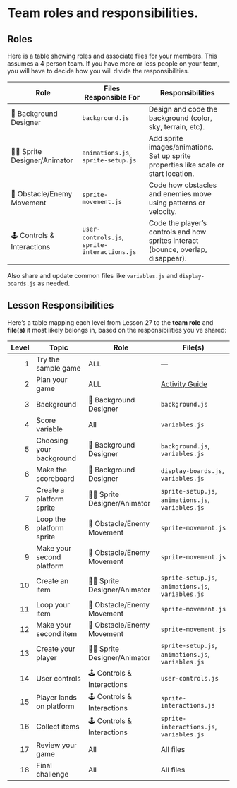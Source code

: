 # Team roles and responsibilities.

## Roles

Here is a table showing roles and associate files for your members. This assumes a 4 person team. If you have more or less people on your team, you will have to decide how you will divide the responsibilities.

| **Role**                       | **Files Responsible For**                    | **Responsibilities**                                                                 |
| ------------------------------ | -------------------------------------------- | ------------------------------------------------------------------------------------ |
| 🎨 Background Designer         | `background.js`                              | Design and code the background (color, sky, terrain, etc).                           |
| 🧑‍🎨 Sprite Designer/Animator | `animations.js`, `sprite-setup.js`           | Add sprite images/animations. Set up sprite properties like scale or start location. |
| 👾 Obstacle/Enemy Movement     | `sprite-movement.js`                         | Code how obstacles and enemies move using patterns or velocity.                      |
| 🕹️ Controls & Interactions    | `user-controls.js`, `sprite-interactions.js` | Code the player’s controls and how sprites interact (bounce, overlap, disappear).    |

Also share and update common files like `variables.js` and `display-boards.js` as needed.

## Lesson Responsibilities


Here’s a table mapping each level from Lesson 27 to the **team role** and **file(s)** it most likely belongs in, based on the responsibilities you've shared:

| **Level** | **Topic**                 | **Role**                       | **File(s)**                              |
| --------: | ------------------------- | ------------------------------ | ---------------------------------------- |
|         1 | Try the sample game       | ALL                              | —                                        |
|         2 | Plan your game            | ALL                             | [Activity Guide](https://docs.google.com/document/d/1FqTjwpAuFrVidZ_j6aGw895FivFCRO2CZSvhHqWuEik/view?tab=t.0)                                        |
|         3 | Background                | 🎨 Background Designer         | `background.js`                          |
|         4 | Score variable            | All                            | `variables.js`                           |
|         5 | Choosing your background  | 🎨 Background Designer         | `background.js`, `variables.js`          |
|         6 | Make the scoreboard       | 🎨 Background Designer         | `display-boards.js`, `variables.js`      |
|         7 | Create a platform sprite  | 🧑‍🎨 Sprite Designer/Animator    | `sprite-setup.js`, `animations.js`, `variables.js`      |
|         8 | Loop the platform sprite  | 👾 Obstacle/Enemy Movement     | `sprite-movement.js`                     |
|         9 | Make your second platform | 👾 Obstacle/Enemy Movement     | `sprite-movement.js`                     |
|        10 | Create an item            | 🧑‍🎨 Sprite Designer/Animator    | `sprite-setup.js`, `animations.js`, `variables.js`        |
|        11 | Loop your item            | 👾 Obstacle/Enemy Movement     | `sprite-movement.js`                     |
|        12 | Make your second item     | 👾 Obstacle/Enemy Movement     | `sprite-movement.js`                     |
|        13 | Create your player        | 🧑‍🎨 Sprite Designer/Animator    | `sprite-setup.js`, `animations.js`, `variables.js`        |
|        14 | User controls             | 🕹️ Controls & Interactions     | `user-controls.js`                       |
|        15 | Player lands on platform  | 🕹️ Controls & Interactions     | `sprite-interactions.js`                 |
|        16 | Collect items             | 🕹️ Controls & Interactions     | `sprite-interactions.js`, `variables.js` |
|        17 | Review your game          | All                            | All files                                |
|        18 | Final challenge           | All                            | All files                                |
